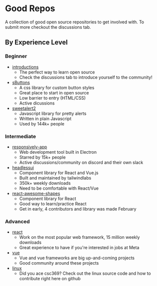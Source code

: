 # Good Repos
A collection of good open source repositories to get involved with. To submit more checkout the discussions tab.
## By Experience Level
### Beginner
* [introductions](https://github.com/WebbieHub/introductions)
    * The perfect way to learn open source
    * Check the discussions tab to introduce yourself to the community!
* [sButtons](https://github.com/sButtons/sbuttons)
    * A css library for custom button styles
    * Great place to start in open source
    * Low barrier to entry (HTML/CSS)
    * Active dicussions
* [sweetalert2](https://github.com/sweetalert2/sweetalert2)
    * Javascript library for pretty alerts
    * Written in plain Javascript
    * Used by 144k+ people
### Intermediate
* [responsively-app](https://github.com/responsively-org/responsively-app)
    * Web development tool built in Electron
    * Starred by 15k+ people
    * Active discussions/community on discord and their own slack
* [headlessui](https://github.com/tailwindlabs/headlessui)
    * Component library for React and Vue.js
    * Built and maintained by tailwindlabs
    * 350k+ weekly downloads
    * Need to be comfortable with React/Vue
* [react-awesome-shapes](https://github.com/ashutosh1919/react-awesome-shapes)
    * Component library for React
    * Good way to learn/practice React
    * Get in early, 4 contributors and library was made February
### Advanced
* [react](https://github.com/facebook/react)
    * Work on the most popular web framework, 15 million weekly downloads
    * Great experience to have if you're interested in jobs at Meta
* [vue](https://www.youtube.com/watch?v=jZtECuvNRiw)
    * Vue and vue frameworks are big up-and-coming projects
    * Good community around these projects
* [linux](https://github.com/torvalds/linux)
    * Did you ace csc369? Check out the linux source code and how to contribute right here on github
